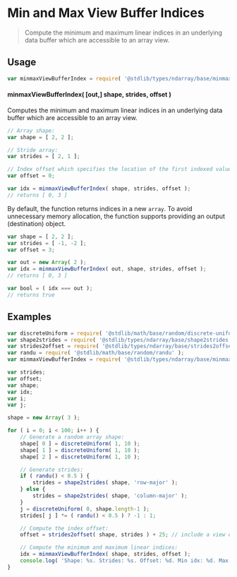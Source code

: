 # Min and Max View Buffer Indices

> Compute the minimum and maximum linear indices in an underlying data buffer which are accessible to an array view.

<!-- Section to include introductory text. Make sure to keep an empty line after the intro `section` element and another before the `/section` close. -->

<section class="intro">

</section>

<!-- /.intro -->

<!-- Package usage documentation. -->

<section class="usage">

## Usage

```javascript
var minmaxViewBufferIndex = require( '@stdlib/types/ndarray/base/minmax-view-buffer-index' );
```

#### minmaxViewBufferIndex( \[out,] shape, strides, offset )

Computes the minimum and maximum linear indices in an underlying data buffer which are accessible to an array view.

```javascript
// Array shape:
var shape = [ 2, 2 ];

// Stride array:
var strides = [ 2, 1 ];

// Index offset which specifies the location of the first indexed value:
var offset = 0;

var idx = minmaxViewBufferIndex( shape, strides, offset );
// returns [ 0, 3 ]
```

By default, the function returns indices in a new `array`. To avoid unnecessary memory allocation, the function supports providing an output (destination) object.

```javascript
var shape = [ 2, 2 ];
var strides = [ -1, -2 ];
var offset = 3;

var out = new Array( 2 );
var idx = minmaxViewBufferIndex( out, shape, strides, offset );
// returns [ 0, 3 ]

var bool = ( idx === out );
// returns true
```

</section>

<!-- /.usage -->

<!-- Package usage notes. Make sure to keep an empty line after the `section` element and another before the `/section` close. -->

<section class="notes">

</section>

<!-- /.notes -->

<!-- Package usage examples. -->

<section class="examples">

## Examples

```javascript
var discreteUniform = require( '@stdlib/math/base/random/discrete-uniform' );
var shape2strides = require( '@stdlib/types/ndarray/base/shape2strides' );
var strides2offset = require( '@stdlib/types/ndarray/base/strides2offset' );
var randu = require( '@stdlib/math/base/random/randu' );
var minmaxViewBufferIndex = require( '@stdlib/types/ndarray/base/minmax-view-buffer-index' );

var strides;
var offset;
var shape;
var idx;
var i;
var j;

shape = new Array( 3 );

for ( i = 0; i < 100; i++ ) {
    // Generate a random array shape:
    shape[ 0 ] = discreteUniform( 1, 10 );
    shape[ 1 ] = discreteUniform( 1, 10 );
    shape[ 2 ] = discreteUniform( 1, 10 );

    // Generate strides:
    if ( randu() < 0.5 ) {
        strides = shape2strides( shape, 'row-major' );
    } else {
        strides = shape2strides( shape, 'column-major' );
    }
    j = discreteUniform( 0, shape.length-1 );
    strides[ j ] *= ( randu() < 0.5 ) ? -1 : 1;

    // Compute the index offset:
    offset = strides2offset( shape, strides ) + 25; // include a view offset

    // Compute the minimum and maximum linear indices:
    idx = minmaxViewBufferIndex( shape, strides, offset );
    console.log( 'Shape: %s. Strides: %s. Offset: %d. Min idx: %d. Max idx: %d.', shape.join( 'x' ), strides.join( ',' ), offset, idx[ 0 ], idx[ 1 ] );
}
```

</section>

<!-- /.examples -->

<!-- Section to include cited references. If references are included, add a horizontal rule *before* the section. Make sure to keep an empty line after the `section` element and another before the `/section` close. -->

<section class="references">

</section>

<!-- /.references -->

<!-- Section for all links. Make sure to keep an empty line after the `section` element and another before the `/section` close. -->

<section class="links">

</section>

<!-- /.links -->
